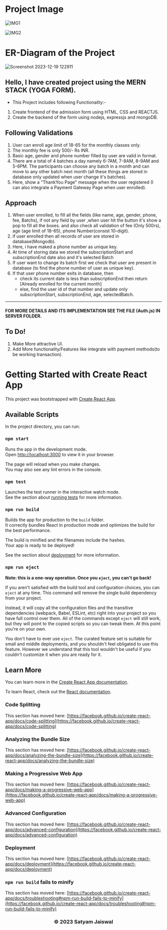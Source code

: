 # Project Image

![IMG1](https://github.com/Satyam-jsw/yoga_form/assets/96405804/8cf56900-1545-4a6d-8a05-ce6b14f16363)

![IMG2](https://github.com/Satyam-jsw/yoga_form/assets/96405804/a88d4ec8-45eb-450f-a440-2bd2749924e6)

# ER-Diagram of the Project
![Screenshot 2023-12-19 122911](https://github.com/Satyam-jsw/yoga_form/assets/96405804/a36ba63e-4418-453b-b28f-a6093be8be51)



## Hello, I have created project using the MERN STACK (YOGA FORM).

- This Project includes following Functionality:-
1. Create frontend of the admission form using HTML, CSS and REACTJS.
2. Create the backend of the form using nodejs, expressjs and mongoDB.

## Following Validations 
1. User can enroll age limit of 18-65 for the monthly classes only.
2. The monthly fee is only 500/- Rs INR.
3. Basic age, gender and phone number filled by user are valid in format.
4. There are a total of 4 batches a day namely 6-7AM, 7-8AM, 8-9AM and 5-6PM. The participants can choose any batch in a month and can move to any other batch next
month (all these things are stored in database only updated when user change it's batches).
5. Here, show a "ThankYou Page"  message when the user registered (I can also integrate a Payment Gateway Page when user enrolled).

## Approach
1. When user enrolled, to fill all the fields (like name, age, gender, phone, fee, Batchs), if not any field by user ,when user hit the button it's show a pop to fill all the boxes. and also check all validation of fee (Only 500rs), age (age limit of 18-65), phone Number(consist 10-digit).
2. if user enrolled then all records of user are stored in database(Mongodb).
3. Here, i have maked a phone number as unique key.
4. At time of storing data we stored the subscriptionStart and subscriptionEnd date also and it's selected Batch
5. If user want to change its batch first we check that user are present in database (to find the phone number of user as unique key).
6. If that user phone number exits in database, then
     * check its current date is less than subscriptionEnd then return [Already enrolled for the current month]
     * else, find the user id of that number and update only subscriptionStart, subscriptionEnd, age, selectedBatch.
<hr>

#### FOR MORE DETAILS AND ITS IMPLEMENTATION SEE THE FILE (Auth.js) IN SERVER FOLDER.

## To Do!
1. Make More attractive UI.
2. Add More functionality/Features like integrate with payment methods(to be working transaction).

# Getting Started with Create React App

This project was bootstrapped with [Create React App](https://github.com/facebook/create-react-app).

## Available Scripts

In the project directory, you can run:

### `npm start`

Runs the app in the development mode.\
Open [http://localhost:3000](http://localhost:3000) to view it in your browser.

The page will reload when you make changes.\
You may also see any lint errors in the console.

### `npm test`

Launches the test runner in the interactive watch mode.\
See the section about [running tests](https://facebook.github.io/create-react-app/docs/running-tests) for more information.

### `npm run build`

Builds the app for production to the `build` folder.\
It correctly bundles React in production mode and optimizes the build for the best performance.

The build is minified and the filenames include the hashes.\
Your app is ready to be deployed!

See the section about [deployment](https://facebook.github.io/create-react-app/docs/deployment) for more information.

### `npm run eject`

**Note: this is a one-way operation. Once you `eject`, you can't go back!**

If you aren't satisfied with the build tool and configuration choices, you can `eject` at any time. This command will remove the single build dependency from your project.

Instead, it will copy all the configuration files and the transitive dependencies (webpack, Babel, ESLint, etc) right into your project so you have full control over them. All of the commands except `eject` will still work, but they will point to the copied scripts so you can tweak them. At this point you're on your own.

You don't have to ever use `eject`. The curated feature set is suitable for small and middle deployments, and you shouldn't feel obligated to use this feature. However we understand that this tool wouldn't be useful if you couldn't customize it when you are ready for it.

## Learn More

You can learn more in the [Create React App documentation](https://facebook.github.io/create-react-app/docs/getting-started).

To learn React, check out the [React documentation](https://reactjs.org/).

### Code Splitting

This section has moved here: [https://facebook.github.io/create-react-app/docs/code-splitting](https://facebook.github.io/create-react-app/docs/code-splitting)

### Analyzing the Bundle Size

This section has moved here: [https://facebook.github.io/create-react-app/docs/analyzing-the-bundle-size](https://facebook.github.io/create-react-app/docs/analyzing-the-bundle-size)

### Making a Progressive Web App

This section has moved here: [https://facebook.github.io/create-react-app/docs/making-a-progressive-web-app](https://facebook.github.io/create-react-app/docs/making-a-progressive-web-app)

### Advanced Configuration

This section has moved here: [https://facebook.github.io/create-react-app/docs/advanced-configuration](https://facebook.github.io/create-react-app/docs/advanced-configuration)

### Deployment

This section has moved here: [https://facebook.github.io/create-react-app/docs/deployment](https://facebook.github.io/create-react-app/docs/deployment)

### `npm run build` fails to minify

This section has moved here: [https://facebook.github.io/create-react-app/docs/troubleshooting#npm-run-build-fails-to-minify](https://facebook.github.io/create-react-app/docs/troubleshooting#npm-run-build-fails-to-minify)

<h3 align="center">&copy; 2023 Satyam Jaiswal</h3>
